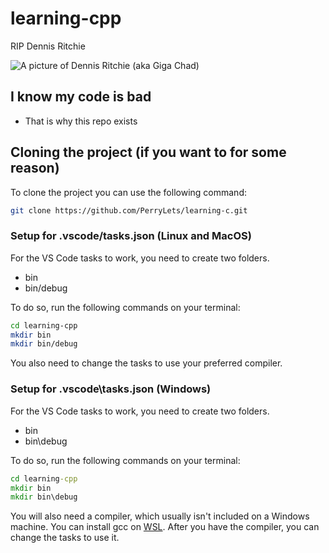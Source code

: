 # learning-cpp

RIP Dennis Ritchie

![A picture of Dennis Ritchie (aka Giga Chad)](https://external-content.duckduckgo.com/iu/?u=https%3A%2F%2Ftse2.mm.bing.net%2Fth%3Fid%3DOIP.ZQfuwG9cdRr4i428ysML2wHaE8%26pid%3DApi&f=1&ipt=97c5fa3134f6ea89b665f28a568517435ee5b0422ac856cc53476c5bbf222651&ipo=images)

## I know my code is bad

- That is why this repo exists

## Cloning the project \(if you want to for some reason\)

To clone the project you can use the following command:

```bash
git clone https://github.com/PerryLets/learning-c.git
```

### Setup for .vscode/tasks.json \(Linux and MacOS\)

For the VS Code tasks to work, you need to create two folders.

- bin
- bin/debug

To do so, run the following commands on your terminal:

```bash
cd learning-cpp
mkdir bin
mkdir bin/debug
```

You also need to change the tasks to use your preferred compiler.

### Setup for .vscode\\tasks.json \(Windows\)

For the VS Code tasks to work, you need to create two folders.

- bin
- bin\\debug

To do so, run the following commands on your terminal:

```cmd
cd learning-cpp
mkdir bin
mkdir bin\debug
```

You will also need a compiler, which usually isn't included on a Windows machine.
You can install gcc on [WSL](https://learn.microsoft.com/en-us/windows/wsl/install). After you have the compiler, you can change the tasks to use it.
